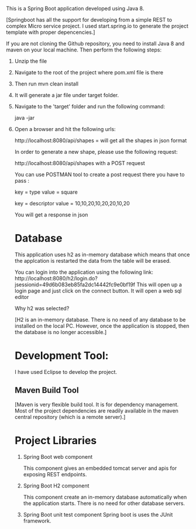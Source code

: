 
 This is a Spring Boot application developed using Java 8.
 
 
 [Springboot has all the support for developing from a simple REST to complex Micro service project. I used start.spring.io to generate the 
 project template with proper depencencies.] 
 
 If you are not cloning the Github repository, you need to install Java 8 and maven on your local machine. Then perform  the following steps:
 
 1. Unzip the file
 
 2. Navigate to the root of the project where pom.xml file is there
 
 3. Then run mvn clean install
 
 4. It will generate a jar file under target folder.
 
 5. Navigate to the 'target' folder and run the following command:
 
    java -jar <name of the jar file>
    
 6. Open a browser and hit the following urls:

    http://localhost:8080/api/shapes = will get all the shapes in json format

    In order to generate a new shape, please use the following request:

    http://localhost:8080/api/shapes with a POST request
    
    You can use POSTMAN tool to create a post request
    there you have to pass :
    
    key = type
    value = square
    
    key = descriptor
    value = 10,10,20,10,20,20,10,20
    
    You will get a response in json
    
    
    Database
    ========
    This application uses h2 as in-memory database which means that once the applcation is restarted the data from
    the table will be erased.
    
    You can login into the application using the following link:
    http://localhost:8080/h2/login.do?jsessionid=49d6b083eb85fa2dc14442fc9e0bf19f
    This will open up a login page and just click on the connect button. It will open a web sql editor
    
    Why h2 was selected?
    
    [H2 is an in-memory database. There is no need of any database to be installed on the local PC. 
    However, once the application is stopped, then the database is no longer accessible.]
    
    Development Tool:
    =================
    I have used Eclipse to develop the project. 
    
    Maven Build Tool
    ----------------
    
	[Maven is very flexible build tool. It is for dependency management. Most of the project dependencies are readily
    available in the maven central repository (which is a remote server).]
    
    Project Libraries
    =================
    
    1. Spring Boot web component

       This component gives an embedded tomcat server and apis for exposing REST endpoints.
       
    2. Spring Boot H2 component

       This component create an in-memory database automatically when the application starts. There is no
       need for other database servers. 
       
    3. Spring Boot unit test component
       Spring boot is uses the JUnit framework.
       